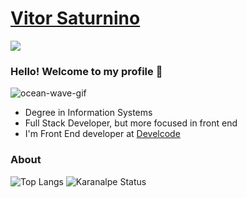 # [Vitor Saturnino](https://vitorsat.vercel.app/)

<p>
  <a href="https://skillicons.dev">
    <img src="https://skillicons.dev/icons?i=react,nextjs,nodejs,express,ts,js,jest,html,css,styledcomponents,tailwind,emotion,figma,git,docker,vite,vscode,neovim,linux" />
  </a>
</p>

### __Hello! Welcome to my profile 👋__

<img src="https://64.media.tumblr.com/0912d3c2dca7a8b9f6e08520e0860efb/7ab7a5084b6af8ab-fa/s540x810/259429c3c2561ad587aafae7c7cb4d7ae336142b.gif" alt="ocean-wave-gif" border="0">


- Degree in Information Systems
- Full Stack Developer, but more focused in front end
- I'm Front End developer at [Develcode](https://www.linkedin.com/company/develcode/mycompany/)
  

### __About__

![Top Langs](https://github-readme-stats.vercel.app/api/top-langs/?username=vitorsat&show_icons=true&theme=dark)
![Karanalpe Status](https://github-readme-stats.vercel.app/api?username=vitorsat&show_icons=true&theme=dark)



